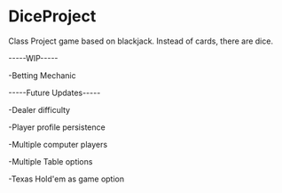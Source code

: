 # DiceProject
Class Project game based on blackjack. Instead of cards, there are dice.

-----WIP-----

-Betting Mechanic


-----Future Updates-----

-Dealer difficulty

-Player profile persistence

-Multiple computer players

-Multiple Table options

-Texas Hold'em as game option
